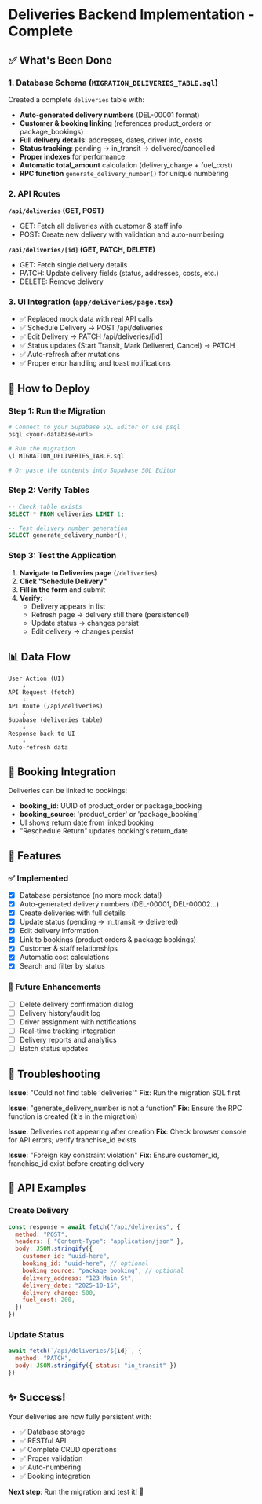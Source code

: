 # Deliveries Backend Implementation - Complete

## ✅ What's Been Done

### 1. Database Schema (`MIGRATION_DELIVERIES_TABLE.sql`)
Created a complete `deliveries` table with:
- **Auto-generated delivery numbers** (DEL-00001 format)
- **Customer & booking linking** (references product_orders or package_bookings)
- **Full delivery details**: addresses, dates, driver info, costs
- **Status tracking**: pending → in_transit → delivered/cancelled
- **Proper indexes** for performance
- **Automatic total_amount** calculation (delivery_charge + fuel_cost)
- **RPC function** `generate_delivery_number()` for unique numbering

### 2. API Routes
**`/api/deliveries` (GET, POST)**
- GET: Fetch all deliveries with customer & staff info
- POST: Create new delivery with validation and auto-numbering

**`/api/deliveries/[id]` (GET, PATCH, DELETE)**
- GET: Fetch single delivery details
- PATCH: Update delivery fields (status, addresses, costs, etc.)
- DELETE: Remove delivery

### 3. UI Integration (`app/deliveries/page.tsx`)
- ✅ Replaced mock data with real API calls
- ✅ Schedule Delivery → POST /api/deliveries
- ✅ Edit Delivery → PATCH /api/deliveries/[id]
- ✅ Status updates (Start Transit, Mark Delivered, Cancel) → PATCH
- ✅ Auto-refresh after mutations
- ✅ Proper error handling and toast notifications

## 🚀 How to Deploy

### Step 1: Run the Migration
```bash
# Connect to your Supabase SQL Editor or use psql
psql <your-database-url>

# Run the migration
\i MIGRATION_DELIVERIES_TABLE.sql

# Or paste the contents into Supabase SQL Editor
```

### Step 2: Verify Tables
```sql
-- Check table exists
SELECT * FROM deliveries LIMIT 1;

-- Test delivery number generation
SELECT generate_delivery_number();
```

### Step 3: Test the Application
1. **Navigate to Deliveries page** (`/deliveries`)
2. **Click "Schedule Delivery"**
3. **Fill in the form** and submit
4. **Verify**:
   - Delivery appears in list
   - Refresh page → delivery still there (persistence!)
   - Update status → changes persist
   - Edit delivery → changes persist

## 📊 Data Flow

```
User Action (UI)
    ↓
API Request (fetch)
    ↓
API Route (/api/deliveries)
    ↓
Supabase (deliveries table)
    ↓
Response back to UI
    ↓
Auto-refresh data
```

## 🔗 Booking Integration

Deliveries can be linked to bookings:
- **booking_id**: UUID of product_order or package_booking
- **booking_source**: 'product_order' or 'package_booking'
- UI shows return date from linked booking
- "Reschedule Return" updates booking's return_date

## 🎯 Features

### ✅ Implemented
- [x] Database persistence (no more mock data!)
- [x] Auto-generated delivery numbers (DEL-00001, DEL-00002...)
- [x] Create deliveries with full details
- [x] Update status (pending → in_transit → delivered)
- [x] Edit delivery information
- [x] Link to bookings (product orders & package bookings)
- [x] Customer & staff relationships
- [x] Automatic cost calculations
- [x] Search and filter by status

### 🔮 Future Enhancements
- [ ] Delete delivery confirmation dialog
- [ ] Delivery history/audit log
- [ ] Driver assignment with notifications
- [ ] Real-time tracking integration
- [ ] Delivery reports and analytics
- [ ] Batch status updates

## 🐛 Troubleshooting

**Issue**: "Could not find table 'deliveries'"
**Fix**: Run the migration SQL first

**Issue**: "generate_delivery_number is not a function"
**Fix**: Ensure the RPC function is created (it's in the migration)

**Issue**: Deliveries not appearing after creation
**Fix**: Check browser console for API errors; verify franchise_id exists

**Issue**: "Foreign key constraint violation"
**Fix**: Ensure customer_id, franchise_id exist before creating delivery

## 📝 API Examples

### Create Delivery
```javascript
const response = await fetch("/api/deliveries", {
  method: "POST",
  headers: { "Content-Type": "application/json" },
  body: JSON.stringify({
    customer_id: "uuid-here",
    booking_id: "uuid-here", // optional
    booking_source: "package_booking", // optional
    delivery_address: "123 Main St",
    delivery_date: "2025-10-15",
    delivery_charge: 500,
    fuel_cost: 200,
  })
})
```

### Update Status
```javascript
await fetch(`/api/deliveries/${id}`, {
  method: "PATCH",
  body: JSON.stringify({ status: "in_transit" })
})
```

## ✨ Success!

Your deliveries are now fully persistent with:
- ✅ Database storage
- ✅ RESTful API
- ✅ Complete CRUD operations
- ✅ Proper validation
- ✅ Auto-numbering
- ✅ Booking integration

**Next step**: Run the migration and test it! 🚀
